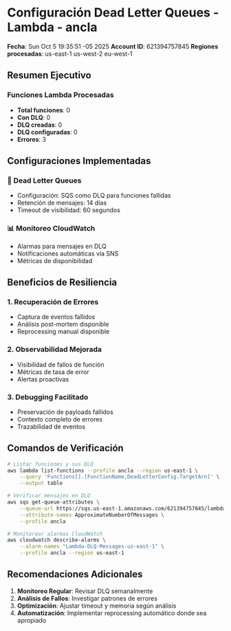 # Configuración Dead Letter Queues - Lambda - ancla

**Fecha**: Sun Oct  5 19:35:51 -05 2025
**Account ID**: 621394757845
**Regiones procesadas**: us-east-1 us-west-2 eu-west-1

## Resumen Ejecutivo

### Funciones Lambda Procesadas
- **Total funciones**: 0
- **Con DLQ**: 0
- **DLQ creadas**: 0
- **DLQ configuradas**: 0
- **Errores**: 3

## Configuraciones Implementadas

### 🔄 Dead Letter Queues
- Configuración: SQS como DLQ para funciones fallidas
- Retención de mensajes: 14 días
- Timeout de visibilidad: 60 segundos

### 📊 Monitoreo CloudWatch
- Alarmas para mensajes en DLQ
- Notificaciones automáticas vía SNS
- Métricas de disponibilidad

## Beneficios de Resiliencia

### 1. Recuperación de Errores
- Captura de eventos fallidos
- Análisis post-mortem disponible
- Reprocessing manual disponible

### 2. Observabilidad Mejorada
- Visibilidad de fallos de función
- Métricas de tasa de error
- Alertas proactivas

### 3. Debugging Facilitado
- Preservación de payloads fallidos
- Contexto completo de errores
- Trazabilidad de eventos

## Comandos de Verificación

```bash
# Listar funciones y sus DLQ
aws lambda list-functions --profile ancla --region us-east-1 \
    --query 'Functions[].[FunctionName,DeadLetterConfig.TargetArn]' \
    --output table

# Verificar mensajes en DLQ
aws sqs get-queue-attributes \
    --queue-url https://sqs.us-east-1.amazonaws.com/621394757845/lambda-dlq-us-east-1 \
    --attribute-names ApproximateNumberOfMessages \
    --profile ancla

# Monitorear alarmas CloudWatch
aws cloudwatch describe-alarms \
    --alarm-names "Lambda-DLQ-Messages-us-east-1" \
    --profile ancla --region us-east-1
```

## Recomendaciones Adicionales

1. **Monitoreo Regular**: Revisar DLQ semanalmente
2. **Análisis de Fallos**: Investigar patrones de errores
3. **Optimización**: Ajustar timeout y memoria según análisis
4. **Automatización**: Implementar reprocessing automático donde sea apropiado


